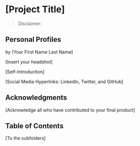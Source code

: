# [Project Title] 

> Disclaimer: 

## Personal Profiles

by [Your First Name Last Name]

[Insert your headshot]

[Self-Introduction]

[Social Media Hyperlinks: LinkedIn, Twitter, and GitHub]

## Acknowledgments

[Acknowledge all who have contributed to your final product]

## Table of Contents

[To the subfolders]


